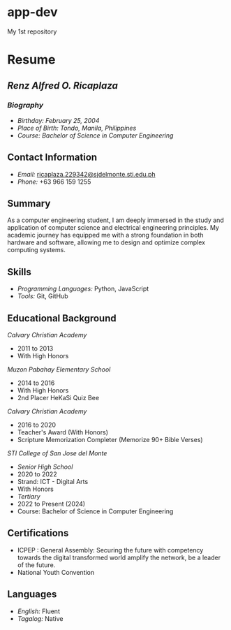 # app-dev
My 1st repository

# **Resume**

## *Renz Alfred O. Ricaplaza*

### *Biography*

- *Birthday: February 25, 2004*
- *Place of Birth: Tondo, Manila, Philippines*
- *Course: Bachelor of Science in Computer Engineering*

## Contact Information
- *Email:* ricaplaza.229342@sjdelmonte.sti.edu.ph
- *Phone:* +63 966 159 1255

## Summary
As a computer engineering student, I am deeply immersed in the study and application of computer science and electrical engineering principles. My academic journey has equipped me with a strong foundation in both hardware and software, allowing me to design and optimize complex computing systems.

## Skills
- *Programming Languages:* Python, JavaScript
- *Tools:* Git, GitHub

## Educational Background
*Calvary Christian Academy*
- 2011 to 2013
- With High Honors

*Muzon Pabahay Elementary School*
- 2014 to 2016
- With High Honors
- 2nd Placer HeKaSi Quiz Bee

*Calvary Christian Academy*
- 2016 to 2020
- Teacher's Award (With Honors)
- Scripture Memorization Completer (Memorize 90+ Bible Verses)

*STI College of San Jose del Monte*
- *Senior High School*
- 2020 to 2022
- Strand: ICT - Digital Arts
- With Honors
- *Tertiary*
- 2022 to Present (2024)
- Course: Bachelor of Science in Computer Engineering

## Certifications
- ICPEP : General Assembly: Securing the future with competency towards the digital transformed world amplify the network, be a leader of the future.
- National Youth Convention

## Languages
- *English:* Fluent
- *Tagalog:* Native
